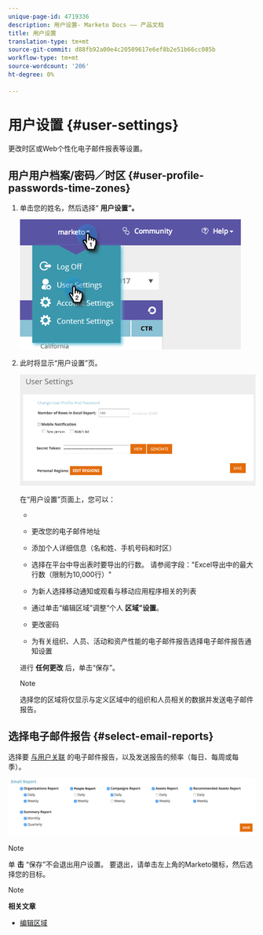 ```yaml
---
unique-page-id: 4719336
description: 用户设置- Marketo Docs —— 产品文档
title: 用户设置
translation-type: tm+mt
source-git-commit: d88fb92a00e4c20509617e6ef8b2e51b66cc085b
workflow-type: tm+mt
source-wordcount: '206'
ht-degree: 0%

---
```



# 用户设置 {#user-settings}

更改时区或Web个性化电子邮件报表等设置。

## 用户用户档案/密码／时区 {#user-profile-passwords-time-zones}

1. 单击您的姓名，然后选择“ **用户设置”。**

   ![](assets/one.png)

1. 此时将显示“用户设置”页。

   ![](assets/two.png)

   在“用户设置”页面上，您可以：

   * 

      * 更改您的电子邮件地址
      * 添加个人详细信息（名和姓、手机号码和时区）
      * 选择在平台中导出表时要导出的行数。 请参阅字段：&quot;Excel导出中的最大行数（限制为10,000行）&quot;
      * 为新人选择移动通知或观看与移动应用程序相关的列表
      * 通过单击“编辑区域”调整“个人 **区域”设置**。
      * 更改密码
      * 为有关组织、人员、活动和资产性能的电子邮件报告选择电子邮件报告通知设置

   进行 **任何更改** 后，单击“保存”。

   >[!NOTE]
   >
   >选择您的区域将仅显示与定义区域中的组织和人员相关的数据并发送电子邮件报告。

## 选择电子邮件报告 {#select-email-reports}

选择要 [与用户关联](../../../product-docs/web-personalization/reporting-for-web-personalization/email-reports.md) 的电子邮件报告，以及发送报告的频率（每日、每周或每季）。

![](assets/three.png)

>[!NOTE]
>
>单 **击** “保存”不会退出用户设置。 要退出，请单击左上角的Marketo徽标，然后选择您的目标。

>[!NOTE]
>
>**相关文章**
>
>* [编辑区域](edit-regions.md)

>



